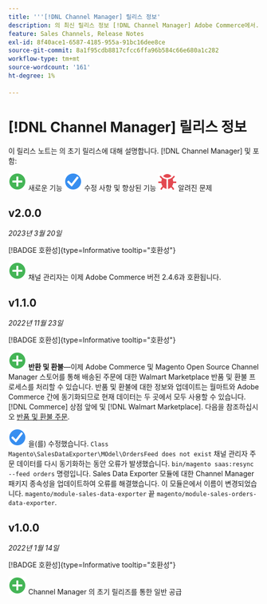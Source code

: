 ```yaml
---
title: '''[!DNL Channel Manager] 릴리스 정보'
description: 의 최신 릴리스 정보 [!DNL Channel Manager] Adobe Commerce에서.
feature: Sales Channels, Release Notes
exl-id: 8f40ace1-6587-4185-955a-91bc16dee8ce
source-git-commit: 8a1f95cdb8817cfcc6ffa96b584c66e680a1c282
workflow-type: tm+mt
source-wordcount: '161'
ht-degree: 1%

---
```


# [!DNL Channel Manager] 릴리스 정보

이 릴리스 노트는 의 초기 릴리스에 대해 설명합니다. [!DNL Channel Manager] 및 포함:

![신규](../assets/new.svg) 새로운 기능
![해결된 문제](../assets/fix.svg) 수정 사항 및 향상된 기능
![알려진 문제](../assets/bug.svg) 알려진 문제


## v2.0.0

*2023년 3월 20일*

[!BADGE 호환성]{type=Informative tooltip="호환성"}

![신규](../assets/new.svg)<!--CHAN-5893--> 채널 관리자는 이제 Adobe Commerce 버전 2.4.6과 호환됩니다.

## v1.1.0

*2022년 11월 23일*

[!BADGE 호환성]{type=Informative tooltip="호환성"}

![신규](../assets/new.svg)<!--CHAN-5204--> **반환 및 환불**—이제 Adobe Commerce 및 Magento Open Source Channel Manager 스토어를 통해 배송된 주문에 대한 Walmart Marketplace 반품 및 환불 프로세스를 처리할 수 있습니다. 반품 및 환불에 대한 정보와 업데이트는 월마트와 Adobe Commerce 간에 동기화되므로 현재 데이터는 두 곳에서 모두 사용할 수 있습니다. [!DNL Commerce] 상점 앞에 및 [!DNL Walmart Marketplace]. 다음을 참조하십시오 [반품 및 환불 주문](return-refund-orders.md).

![고정](../assets/fix.svg)<!--CHAN-5661--> 을(를) 수정했습니다. `Class Magento\SalesDataExporter\MOdel\OrdersFeed does not exist` 채널 관리자 주문 데이터를 다시 동기화하는 동안 오류가 발생했습니다. `bin/magento saas:resync --feed orders` 명령입니다. Sales Data Exporter 모듈에 대한 Channel Manager 패키지 종속성을 업데이트하여 오류를 해결했습니다. 이 모듈은에서 이름이 변경되었습니다. `magento/module-sales-data-exporter` 끝 `magento/module-sales-orders-data-exporter`.

## v1.0.0

*2022년 1월 14일*

[!BADGE 호환성]{type=Informative tooltip="호환성"}

![신규](../assets/new.svg) Channel Manager 의 초기 릴리즈를 통한 일반 공급

